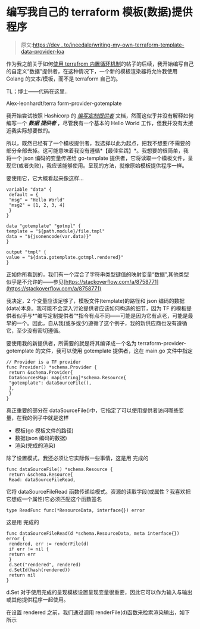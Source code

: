 # 编写我自己的 terraform 模板(数据)提供程序

> 原文:[https://dev . to/ineedale/writing-my-own-terraform-template-data-provider-loa](https://dev.to/ineedale/writing-my-own-terraform-template-data-provider-loa)

作为我之前关于如何[使用 terrafrom 内置循环机制](https://dev.to/ineedale/terraform-templating-and-loops-479p)的帖子的后续，我开始编写自己的自定义“数据”提供者，在这种情况下，一个新的模板渲染器将允许我使用 Golang 的文本/模板，而不是 terraform 自己的。

TL；博士——代码在这里..

Alex-leonhardt/terra form-provider-gotemplate

我开始尝试按照 Hashicorp 的 [*编写定制提供者*](https://www.terraform.io/docs/extend/writing-custom-providers.html) 文档，然而这似乎并没有解释如何编写一个 ***数据*** ***提供者*** ，尽管我有一个基本的 Hello World 工作，但我并没有太接近我实际想要做的。

所以，既然已经有了一个模板提供者，我选择以此为起点，把我不想要/不需要的部分全部去掉。这可能意味着我没有遵循*【最佳实践】*。我想要的很简单，我将一个 json 编码的变量传递给 go-template 提供者，它将读取一个模板文件，呈现它(或者失败)，我应该能够使用。呈现的方法，就像原始模板提供程序一样。

要使用它，它大概看起来像这样…

```
variable "data" {
 default = {
 "msg" = "Hello World"
 "msg2" = [1, 2, 3, 4]
 }
}

data "gotemplate" "gotmpl" {
template = "${path.module}/file.tmpl"
data = "${jsonencode(var.data)}"
}

output "tmpl" {
value = "${data.gotemplate.gotmpl.rendered}"
} 
```

正如你所看到的，我们有一个混合了字符串类型键值的映射变量“数据”,其他类型似乎是不允许的——参见[https://stackoverflow.com/a/8758771](https://stackoverflow.com/a/8758771)

我决定，2 个变量应该足够了，模板文件(template)的路径和 json 编码的数据(data)本身。我可能不会深入讨论提供者应该如何构造的细节，因为 TF 的模板提供者似乎与*“编写定制提供者”*指令有点不同——可能是因为它有点老，可能是最早的一个。因此，自从我(或多或少)遵循了这个例子，我的新供应商也没有遵循它，至少没有密切遵循。

要使用我的新提供者，所需要的就是将其编译成一个名为 terraform-provider-gotemplate 的文件，我可以使用 gotemplate 提供者，这在 main.go 文件中指定

```
// Provider is a TF provider
func Provider() *schema.Provider {
 return &schema.Provider{
 DataSourcesMap: map[string]*schema.Resource{
 "gotemplate": dataSourceFile(),
 },
 }
} 
```

真正重要的部分在 dataSourceFile()中，它指定了可以使用提供者访问哪些变量，在我的例子中就是这样

*   模板(go 模板文件的路径)
*   数据(json 编码的数据)
*   渲染(完成的渲染)

除了设置模式，我还必须让它实际做一些事情，这是用
完成的

```
func dataSourceFile() *schema.Resource {
 return &schema.Resource{
 Read: dataSourceFileRead, 
```

它将 dataSourceFileRead 函数传递给模式。资源的读取字段(或属性？我喜欢把它想成一个属性)它必须匹配这个函数签名

```
type ReadFunc func(*ResourceData, interface{}) error 
```

这是用
完成的

```
func dataSourceFileRead(d *schema.ResourceData, meta interface{}) error {
 rendered, err := renderFile(d)
 if err != nil {
 return err
 }
 d.Set("rendered", rendered)
 d.SetId(hash(rendered))
 return nil
} 
```

d.Set 对于使用完成的呈现模板设置呈现变量很重要，因此它可以作为输入与输出或其他提供程序一起使用。

在设置 rendered 之前，我们通过调用 renderFile(d)函数来检索渲染输出，如下所示